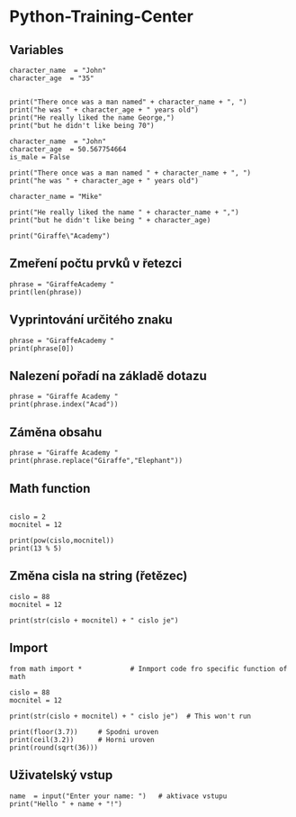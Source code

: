 # Python-Training-Center

## Variables

```Py
character_name  = "John"
character_age  = "35"


print("There once was a man named" + character_name + ", ")
print("he was " + character_age + " years old")
print("He really liked the name George,")
print("but he didn't like being 70")
```

```Py
character_name  = "John"
character_age  = 50.567754664
is_male = False

print("There once was a man named " + character_name + ", ")
print("he was " + character_age + " years old")

character_name = "Mike"

print("He really liked the name " + character_name + ",")
print("but he didn't like being " + character_age)

```

```Py
print("Giraffe\"Academy")
```

## Zmeření počtu prvků v řetezci
```Py
phrase = "GiraffeAcademy "
print(len(phrase))
```

## Vyprintování určitého znaku
```Py
phrase = "GiraffeAcademy "
print(phrase[0])
```

## Nalezení pořadí na základě dotazu
```Py
phrase = "Giraffe Academy "
print(phrase.index("Acad"))
```

## Záměna obsahu
```Py
phrase = "Giraffe Academy "
print(phrase.replace("Giraffe","Elephant"))
```

## Math function
```Py

cislo = 2
mocnitel = 12

print(pow(cislo,mocnitel))
print(13 % 5)
```

## Změna cisla na string (řetězec)
```Py
cislo = 88
mocnitel = 12

print(str(cislo + mocnitel) + " cislo je")
```

## Import
```Py
from math import *            # Inmport code fro specific function of math

cislo = 88
mocnitel = 12

print(str(cislo + mocnitel) + " cislo je")  # This won't run

print(floor(3.7))     # Spodni uroven
print(ceil(3.2))      # Horni uroven
print(round(sqrt(36)))

```


## Uživatelský vstup
```Py
name  = input("Enter your name: ")   # aktivace vstupu
print("Hello " + name + "!")
```
